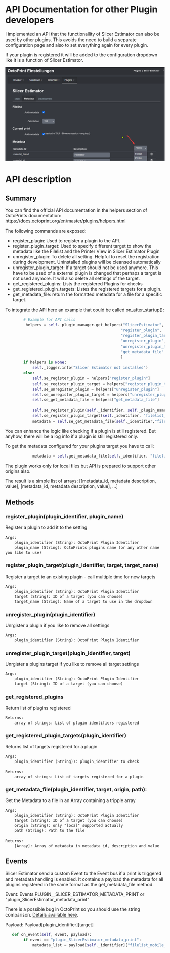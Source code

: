 # API Documentation for other Plugin developers
I implemented an API that the functionallity of Slicer Estimator can also be used by other plugins. This avoids the need to build a separate configuration page and also to set everything again for every plugin.

If your plugin is registered it will be added to the configuration dropdown like it is a function of Slicer Estimator.

![](images/Plugin_API_Settings.png)

# API description
## Summary
You can find the official API documentation in the helpers section of OctoPrints documentation: https://docs.octoprint.org/en/master/plugins/helpers.html

The following commands are exposed:
* register_plugin: Used to register a plugin to the API.
* register_plugin_target: Used to specify different target to show the metadata like the Filelist and the Printer View in Slicer Estimator Plugin
* unregister_plugin: To delete all setting. Helpful to reset the registration during development. Uninstalled plugins will be cleansed automatically
* unregister_plugin_target: If a target should not be used anymore. This have to be used of a external plugin is changed that perhaps a target is not used anymore. It will also delete all settings of the target.
* get_registered_plugins: Lists the registered Plugins for checks
* get_registered_plugin_targets: Listes the registered targets for a plugin.
* get_metadata_file: return the formatted metadata for a file for a specific target.



To integrate the API here an example that could be called on_after_startup():
```python
        # Example for API calls
         helpers = self._plugin_manager.get_helpers("SlicerEstimator", 
                                                   "register_plugin", 
                                                   "register_plugin_target",
                                                   "unregister_plugin",
                                                   "unregister_plugin_target",
                                                   "get_metadata_file"
                                                   )
        if helpers is None:
            self._logger.info("Slicer Estimator not installed")
        else:            
            self.se_register_plugin = helpers["register_plugin"]
            self.se_register_plugin_target = helpers["register_plugin_target"]
            self.se_unregister_plugin = helpers["unregister_plugin"]
            self.se_unregister_plugin_target = helpers["unregister_plugin_target"]
            self.se_get_metadata_file = helpers["get_metadata_file"]
            
            self.se_register_plugin(self._identifier, self._plugin_name)
            self.se_register_plugin_target(self._identifier, "filelist_mobile_id","Filelist in Mobile")
            metadata = self.se_get_metadata_file(self._identifier,"filelist_mobile_id", "local", "Wanderstöcke Halterung.gcode")

```
You can enhance the logic like checking if a plugin is still registered. But anyhow, there will be a log info if a plugin is still registered only.

To get the metadata configured for your plugins target you have to call:
```python
            metadata = self.get_metadata_file(self._identifier, "filelist_mobile_id", "local", "Wanderstöcke Halterung.gcode")
```

The plugin works only for local files but API is prepared to support other origins also.

The result is a simple list of arrays: [[metadata_id, metadata description, value], [metadata_id, metadata description, value], ...]

## Methods
### register_plugin(plugin_identifier, plugin_name)
Register a plugin to add it to the setting

    Args:
        plugin_identifier (String): OctoPrint Plugin Identifier
        plugin_name (String): OctoPrints plugins name (or any other name you like to use)

### register_plugin_target(plugin_identifier, target, target_name)
Register a target to an existing plugin - call multiple time for new targets

    Args:
        plugin_identifier (String): OctoPrint Plugin Identifier
        target (String): ID of a target (you can choose)
        target_name (String): Name of a target to use in the dropdown

### unregister_plugin(plugin_identifier)
Unrgister a plugin if you like to remove all settings

    Args:
        plugin_identifier (String): OctoPrint Plugin Identifier

### unregister_plugin_target(plugin_identifier, target)
Unrgister a plugins target if you like to remove all target settings

    Args:
        plugin_identifier (String): OctoPrint Plugin Identifier
        target (String): ID of a target (you can choose)


### get_registered_plugins
Return list of plugins registered

    Returns:
        array of strings: List of plugin identifiers registered

 ### get_registered_plugin_targets(plugin_identifier)
Returns list of targets registered for a plugin

    Args:
        plugin_identifier (String)): plugin_identifier to check

    Returns:
        array of strings: List of targets registered for a plugin

### get_metadata_file(plugin_identifier, target, origin, path):
Get the Metadata to a file in an Array containing a tripple array

    Args:
        plugin_identifier (String): OctoPrint Plugin Identifier
        target (String): ID of a target (you can choose)
        origin (String): only "local" supported actually
        path (String): Path to the file

    Returns:
        [Array]: Array of metadata in metadata_id, description and value

## Events
Slicer Estimator send a custom Event to the Event bus if a print is triggered and metadata handling is enabled. It contains a payload the metadata for all plugins registered in the same format as the get_metadata_file method.


Event: Events.PLUGIN__SLICER_ESTIMATOR_METADATA_PRINT or "plugin_SlicerEstimator_metadata_print"

There is a possible bug in OctoPrint so you should use the string comparison. [Details available here](https://github.com/OctoPrint/OctoPrint/issues/4417).

Payload: Payload[plugin_identifier][target]

```python
   def on_event(self, event, payload):
        if event == "plugin_SlicerEstimator_metadata_print":
            metadata_list = payload[self._identifier]["filelist_mobile_id"]
```